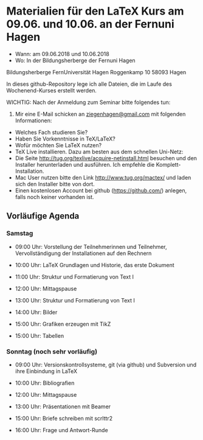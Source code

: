 # Materialien für den LaTeX Kurs am 09.06. und 10.06. an der Fernuni Hagen

* Wann: am 09.06.2018 und 10.06.2018
* Wo: In der Bildungsherberge der Fernuni Hagen


Bildungsherberge FernUniversität Hagen
Roggenkamp 10
58093 Hagen


In dieses github-Repository lege ich alle Dateien, die im Laufe des Wochenend-Kurses erstellt werden.

WICHTIG: Nach der Anmeldung zum Seminar bitte folgendes tun:

1. Mir eine E-Mail schicken an ziegenhagen@gmail.com mit folgenden Informationen:
 * Welches Fach studieren Sie?
 * Haben Sie Vorkenntnisse in TeX/LaTeX?
 * Wofür möchten Sie LaTeX nutzen?
* TeX Live installieren. Dazu am besten aus dem schnellen Uni-Netz:
 * Die Seite http://tug.org/texlive/acquire-netinstall.html besuchen und den Installer herunterladen und ausführen. Ich empfehle die Komplett-Installation.
 * Mac User nutzen bitte den Link http://www.tug.org/mactex/ und laden sich den Installer bitte von dort.
* Einen kostenlosen Account bei github (https://github.com/) anlegen, falls noch keiner vorhanden ist.

## Vorläufige Agenda

### Samstag

* 09:00 Uhr: Vorstellung der Teilnehmerinnen und Teilnehmer, Vervollständigung der Installationen auf den Rechnern

* 10:00 Uhr: LaTeX Grundlagen und Historie, das erste Dokument

* 11:00 Uhr: Struktur und Formatierung von Text I

* 12:00 Uhr: Mittagspause

* 13:00 Uhr: Struktur und Formatierung von Text I

* 14:00 Uhr: Bilder

* 15:00 Uhr: Grafiken erzeugen mit TikZ

* 15:00 Uhr: Tabellen

### Sonntag (noch sehr vorläufig)

* 09:00 Uhr: Versionskontrollsysteme, git (via github) und Subversion und ihre Einbindung in LaTeX

* 10:00 Uhr: Bibliografien

* 12:00 Uhr: Mittagspause

* 13:00 Uhr: Präsentationen mit Beamer

* 15:00 Uhr: Briefe schreiben mit scrlttr2

* 16:00 Uhr: Frage und Antwort-Runde